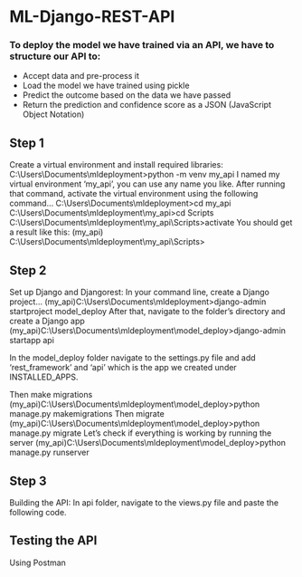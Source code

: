 # ML-Django-REST-API


### To deploy the model we have trained via an API, we have to structure our API to:

* Accept data and pre-process it
* Load the model we have trained using pickle
* Predict the outcome based on the data we have passed
* Return the prediction and confidence score as a JSON (JavaScript Object Notation)

## Step 1

Create a virtual environment and install required libraries:
C:\Users\Documents\mldeployment>python -m venv my_api
I named my virtual environment ‘my_api’, you can use any name you like.
After running that command, activate the virtual environment using the following command…
C:\Users\Documents\mldeployment>cd my_api
C:\Users\Documents\mldeployment\my_api>cd Scripts
C:\Users\Documents\mldeployment\my_api\Scripts>activate
You should get a result like this:
(my_api) C:\Users\Documents\mldeployment\my_api\Scripts>

## Step 2

Set up Django and Djangorest:
In your command line, create a Django project…
(my_api)C:\Users\Documents\mldeployment>django-admin startproject model_deploy
After that, navigate to the folder’s directory and create a Django app
(my_api)C:\Users\Documents\mldeployment\model_deploy>django-admin startapp api

In the model_deploy folder navigate to the settings.py file and add ‘rest_framework’ and ‘api’ which is the app we created under INSTALLED_APPS.

Then make migrations
(my_api)C:\Users\Documents\mldeployment\model_deploy>python manage.py makemigrations
Then migrate
(my_api)C:\Users\Documents\mldeployment\model_deploy>python manage.py migrate
Let’s check if everything is working by running the server
(my_api)C:\Users\Documents\mldeployment\model_deploy>python manage.py runserver


## Step 3

Building the API:
In api folder, navigate to the views.py file and paste the following code.

## Testing the API
Using Postman
